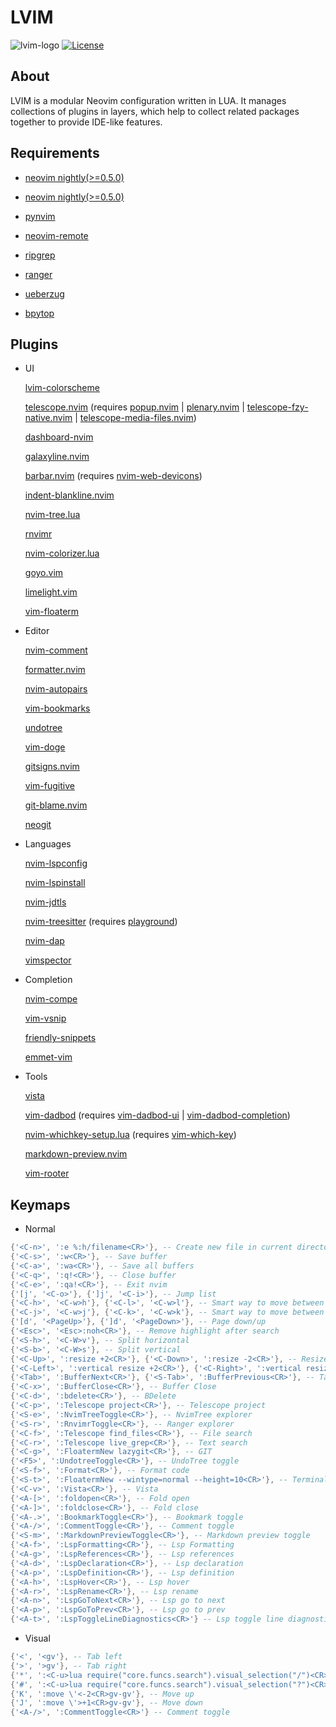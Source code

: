 # LVIM

![lvim-logo](https://user-images.githubusercontent.com/82431193/115121988-3bc06800-9fbe-11eb-8dab-19f624aa7b93.png)
[![License](https://img.shields.io/badge/License-BSD%203--Clause-blue.svg)](https://github.com/lvim-tech/lvim/blob/main/LICENSE)

## About
LVIM is a modular Neovim configuration written in LUA. It manages collections of plugins in
layers, which help to collect related packages together to provide IDE-like
features.

## Requirements

* [neovim nightly(>=0.5.0)](https://github.com/neovim/neovim/wiki/Installing-Neovim)

* [neovim nightly(>=0.5.0)](https://github.com/neovim/neovim/wiki/Installing-Neovim)

* [pynvim](https://github.com/neovim/pynvim)

* [neovim-remote](https://github.com/mhinz/neovim-remote)

* [ripgrep](https://github.com/BurntSushi/ripgrep)

* [ranger](https://github.com/ranger/ranger)

* [ueberzug](https://github.com/seebye/ueberzug)

* [bpytop](https://github.com/aristocratos/bpytop)

## Plugins

* UI

    [lvim-colorscheme](https://github.com/lvim-tech/lvim-colorscheme)

    [telescope.nvim](https://github.com/nvim-telescope/telescope.nvim) (requires [popup.nvim](https://github.com/nvim-lua/popup.nvim) | [plenary.nvim](https://github.com/nvim-lua/plenary.nvim) | [telescope-fzy-native.nvim](https://github.com/nvim-telescope/telescope-fzy-native.nvim) | [telescope-media-files.nvim](https://github.com/nvim-telescope/nvim-telescope/telescope-media-files.nvim))

    [dashboard-nvim](https://github.com/glepnir/dashboard-nvim)

    [galaxyline.nvim](https://github.com/glepnir/galaxyline.nvim)

    [barbar.nvim](https://github.com/romgrk/barbar.nvim) (requires [nvim-web-devicons](https://github.com/kyazdani42/nvim-web-devicons))

    [indent-blankline.nvim](https://github.com/lukas-reineke/indent-blankline.nvim)

    [nvim-tree.lua](https://github.com/kyazdani42/nvim-tree.lua)

    [rnvimr](https://github.com/kevinhwang91/rnvimr)

    [nvim-colorizer.lua](https://github.com/norcalli/nvim-colorizer.lua)

    [goyo.vim](https://github.com/junegunn/goyo.vim)

    [limelight.vim](https://github.com/junegunn/limelight.vim)

    [vim-floaterm](https://github.com/voldikss/vim-floaterm)

* Editor

    [nvim-comment](https://github.com/terrortylor/nvim-comment)

    [formatter.nvim](https://github.com/mhartington/formatter.nvim)

    [nvim-autopairs](https://github.com/windwp/nvim-autopairs)

    [vim-bookmarks](https://github.com/MattesGroeger/vim-bookmarks)

    [undotree](https://github.com/mbbill/undotree)

    [vim-doge](https://github.com/kkoomen/vim-doge)

    [gitsigns.nvim](https://github.com/lewis6991/gitsigns.nvim)

    [vim-fugitive](https://github.com/tpope/vim-fugitive)

    [git-blame.nvim](https://github.com/f-person/git-blame.nvim)

    [neogit](https://github.com/TimUntersberger/neogit)

* Languages

    [nvim-lspconfig](https://github.com/neovim/nvim-lspconfig)

    [nvim-lspinstall](https://github.com/kabouzeid/nvim-lspinstall)

    [nvim-jdtls](https://github.com/mfussenegger/nvim-jdtls)

    [nvim-treesitter](https://github.com/nvim-treesitter/nvim-treesitter) (requires [playground](https://github.com/nvim-treesitter/playground))

    [nvim-dap](https://github.com/mfussenegger/nvim-dap)

    [vimspector](https://github.com/puremourning/vimspector)

* Completion

    [nvim-compe](https://github.com/hrsh7th/nvim-compe)

    [vim-vsnip](https://github.com/hrsh7th/vim-vsnip)

    [friendly-snippets](https://github.com/rafamadriz/friendly-snippets)

    [emmet-vim](https://github.com/mattn/emmet-vim)

* Tools

    [vista](https://github.com/liuchengxu/vista.vim)

    [vim-dadbod](https://github.com/tpope/vim-dadbod) (requires [vim-dadbod-ui](https://github.com/kristijanhusak/vim-dadbod-ui) | [vim-dadbod-completion](https://github.com/kristijanhusak/vim-dadbod-completion))

    [nvim-whichkey-setup.lua](https://github.com/AckslD/nvim-whichkey-setup.lua) (requires [vim-which-key](https://github.com/liuchengxu/vim-which-key))

    [markdown-preview.nvim](https://github.com/iamcco/markdown-preview.nvim)

    [vim-rooter](https://github.com/airblade/vim-rooter)

## Keymaps

* Normal

```lua
{'<C-n>', ':e %:h/filename<CR>'}, -- Create new file in current directory
{'<C-s>', ':w<CR>'}, -- Save buffer
{'<C-a>', ':wa<CR>'}, -- Save all buffers
{'<C-q>', ':q!<CR>'}, -- Close buffer
{'<C-e>', ':qa!<CR>'}, -- Exit nvim
{'[j', '<C-o>'}, {']j', '<C-i>'}, -- Jump list
{'<C-h>', '<C-w>h'}, {'<C-l>', '<C-w>l'}, -- Smart way to move between windows horizontal
{'<C-j>', '<C-w>j'}, {'<C-k>', '<C-w>k'}, -- Smart way to move between windows vertical
{'[d', '<PageUp>'}, {']d', '<PageDown>'}, -- Page down/up
{'<Esc>', '<Esc>:noh<CR>'}, -- Remove highlight after search
{'<S-h>', '<C-W>v'}, -- Split horizontal
{'<S-b>', '<C-W>s'}, -- Split vertical
{'<C-Up>', ':resize +2<CR>'}, {'<C-Down>', ':resize -2<CR>'}, -- Resize
{'<C-Left>', ':vertical resize +2<CR>'}, {'<C-Right>', ':vertical resize -2<CR>'}, -- Resize
{'<Tab>', ':BufferNext<CR>'}, {'<S-Tab>', ':BufferPrevious<CR>'}, -- Tab navigation / Barbar
{'<C-x>', ':BufferClose<CR>'}, -- Buffer Close
{'<C-d>', ':bdelete<CR>'}, -- BDelete
{'<C-p>', ':Telescope project<CR>'}, -- Telescope project
{'<S-e>', ':NvimTreeToggle<CR>'}, -- NvimTree explorer
{'<S-r>', ':RnvimrToggle<CR>'}, -- Ranger explorer
{'<C-f>', ':Telescope find_files<CR>'}, -- File search
{'<C-r>', ':Telescope live_grep<CR>'}, -- Text search
{'<C-g>', ':FloatermNew lazygit<CR>'}, -- GIT
{'<F5>', ':UndotreeToggle<CR>'}, -- UndoTree toggle
{'<S-f>', ':Format<CR>'}, -- Format code
{'<S-t>', ':FloatermNew --wintype=normal --height=10<CR>'}, -- Terminal
{'<C-v>', ':Vista<CR>'}, -- Vista
{'<A-[>', ':foldopen<CR>'}, -- Fold open
{'<A-]>', ':foldclose<CR>'}, -- Fold close
{'<A-.>', ':BookmarkToggle<CR>'}, -- Bookmark toggle
{'<A-/>', ':CommentToggle<CR>'}, -- Comment toggle
{'<S-m>', ':MarkdownPreviewToggle<CR>'}, -- Markdown preview toggle
{'<A-f>', ':LspFormatting<CR>'}, -- Lsp Formatting
{'<A-g>', ':LspReferences<CR>'}, -- Lsp references
{'<A-d>', ':LspDeclaration<CR>'}, -- Lsp declaration
{'<A-p>', ':LspDefinition<CR>'}, -- Lsp definition
{'<A-h>', ':LspHover<CR>'}, -- Lsp hover
{'<A-r>', ':LspRename<CR>'}, -- Lsp rename
{'<A-n>', ':LspGoToNext<CR>'}, -- Lsp go to next
{'<A-p>', ':LspGoToPrev<CR>'}, -- Lsp go to prev
{'<A-t>', ':LspToggleLineDiagnostics<CR>'} -- Lsp toggle line diagnostics
```

* Visual

```lua
{'<', '<gv'}, -- Tab left
{'>', '>gv'}, -- Tab right
{'*', ':<C-u>lua require("core.funcs.search").visual_selection("/")<CR>/<C-r>=@/<CR><CR>'}, -- Visual search /
{'#', ':<C-u>lua require("core.funcs.search").visual_selection("?")<CR>?<C-r>=@/<CR><CR>'}, -- Visual search ?
{'K', ':move \'<-2<CR>gv-gv'}, -- Move up
{'J', ':move \'>+1<CR>gv-gv'}, -- Move down
{'<A-/>', ':CommentToggle<CR>'} -- Comment toggle
```
